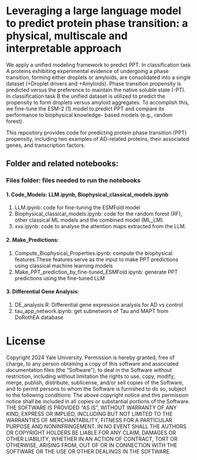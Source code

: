 # Leveraging a large language model to predict protein phase transition: a physical, multiscale and interpretable approach
We apply a unified modeling framework to predict PPT. In classification task A proteins exhibiting experimental evidence of undergoing a phase transition, forming either droplets or amyloids, are consolidated into a single dataset (+Droplet drivers and +Amyloids). Phase transition propensity is predicted versus the preference to maintain the native soluble state (-PT). In classification task B the unified dataset is utilized to predict the propensity to form droplets versus amyloid aggregates. To accomplish this, we fine-tune the ESM-2 (1) model to predict PPT and compare its performance to biophysical knowledge- based models (e.g., random forest).


This repository provides code for predicting protein phase transition (PPT) propensity, including two examples of AD-related proteins, their associated genes, and transcription factors.

## Folder and related notebooks:
### Files folder: files needed to run the notebooks
#### 1. Code_Models: LLM.ipynb, Biophysical_classical_models.ipynb 
1. LLM.ipynb: code for fine-tuning the ESMFold model
2. Biophysical_classical_models.ipynb: code for the random forest (RF), other classical ML models and the combined model (ML_LM).
3. xxx.ipynb: code to analyse the attention maps extracted from the LLM.

#### 2. Make_Predictions: 
1. Compute_Biophysical_Properties.ipynb: compute the biophysical features.These features serve as the input to make PPT predictions using classical machine learning models
2. Make_PPT_prediction_by_fine-tuned_ESMFold.ipynb: generate PPT predictions using the fine-tuned LLM

#### 3. Differential Gene Analysis:
1. DE_analysis.R: Differential gene expression analysis for AD vs control
2. tau_app_network.ipynb: get subnetwors of Tau and MAPT from DoRothEA database

# License
Copyright 2024 Yale University. Permission is hereby granted, free of charge, to any person obtaining a copy of this software and associated documentation files (the “Software”), to deal in the Software without restriction, including without limitation the rights to use, copy, modify, merge, publish, distribute, sublicense, and/or sell copies of the Software, and to permit persons to whom the Software is furnished to do so, subject to the following conditions: The above copyright notice and this permission notice shall be included in all copies or substantial portions of the Software.
THE SOFTWARE IS PROVIDED “AS IS”, WITHOUT WARRANTY OF ANY KIND, EXPRESS OR IMPLIED, INCLUDING BUT NOT LIMITED TO THE WARRANTIES OF MERCHANTABILITY, FITNESS FOR A PARTICULAR PURPOSE AND NONINFRINGEMENT. IN NO EVENT SHALL THE AUTHORS OR COPYRIGHT HOLDERS BE LIABLE FOR ANY CLAIM, DAMAGES OR OTHER LIABILITY, WHETHER IN AN ACTION OF CONTRACT, TORT OR OTHERWISE, ARISING FROM, OUT OF OR IN CONNECTION WITH THE SOFTWARE OR THE USE OR OTHER DEALINGS IN THE SOFTWARE.

